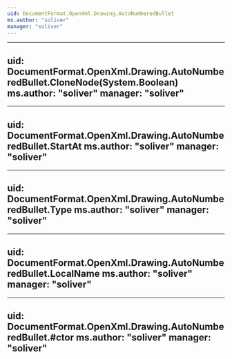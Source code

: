 ```yaml
---
uid: DocumentFormat.OpenXml.Drawing.AutoNumberedBullet
ms.author: "soliver"
manager: "soliver"
---
```


---
uid: DocumentFormat.OpenXml.Drawing.AutoNumberedBullet.CloneNode(System.Boolean)
ms.author: "soliver"
manager: "soliver"
---

---
uid: DocumentFormat.OpenXml.Drawing.AutoNumberedBullet.StartAt
ms.author: "soliver"
manager: "soliver"
---

---
uid: DocumentFormat.OpenXml.Drawing.AutoNumberedBullet.Type
ms.author: "soliver"
manager: "soliver"
---

---
uid: DocumentFormat.OpenXml.Drawing.AutoNumberedBullet.LocalName
ms.author: "soliver"
manager: "soliver"
---

---
uid: DocumentFormat.OpenXml.Drawing.AutoNumberedBullet.#ctor
ms.author: "soliver"
manager: "soliver"
---

